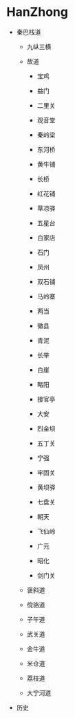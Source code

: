 # HanZhong


+ 秦巴栈道

  + 九纵三横
  
  
  + 故道
  
    + 宝鸡
    
    + 益门
    
    + 二里关
    
    + 观音堂
    
    + 秦岭梁
    
    + 东河桥
    
    + 黄牛铺
    
    + 长桥
    
    + 红花铺
    
    + 草凉驿
    
    + 五星台
     
    + 白家店
    
    + 石门
    
    + 凤州
    
    + 双石铺
    
    + 马岭寨
    
    + 两当
    
    + 徽县
    
    + 青泥
    
    + 长举
    
    + 白崖
    
    + 略阳
    
    + 接官亭
    
    + 大安
    
    + 烈金坝
    
    + 五丁关
    
    + 宁强
    
    + 牢固关
    
    + 黄坝驿
    
    + 七盘关
    
    + 朝天
    
    + 飞仙岭
    
    + 广元
    
    + 昭化
    
    + 剑门关
    
  
  + 褒斜道
  
  + 傥骆道
  
  + 子午道
  
  + 武关道
  
  + 金牛道
  
  + 米仓道
  
  + 荔枝道
  
  + 大宁河道
  
+ 历史
